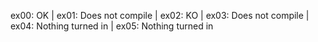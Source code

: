 ex00: OK | ex01: Does not compile | ex02: KO | ex03: Does not compile | ex04: Nothing turned in | ex05: Nothing turned in
